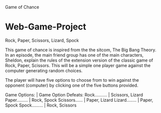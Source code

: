 Game of Chance

# Web-Game-Project

Rock, Paper, Scissors, Lizard, Spock

This game of chance is inspired from the the sitcom, The Big Bang Theory. In an episode, the main friend group has one of the main characters, Sheldon, explain the rules of the extension version of the classic game of Rock, Paper, Scissors.
This will be a simple one player game against the computer generating random choices.

The player will have five options to choose from to win against the opponent (computer) by clicking one of the five buttons provided.

Game Options: | Game Option Defeats:
Rock.......... | Scissors, Lizard
Paper......... | Rock, Spock
Scissors...... | Paper, Lizard
Lizard........ | Paper, Spock
Spock......... | Rock, Scissors
